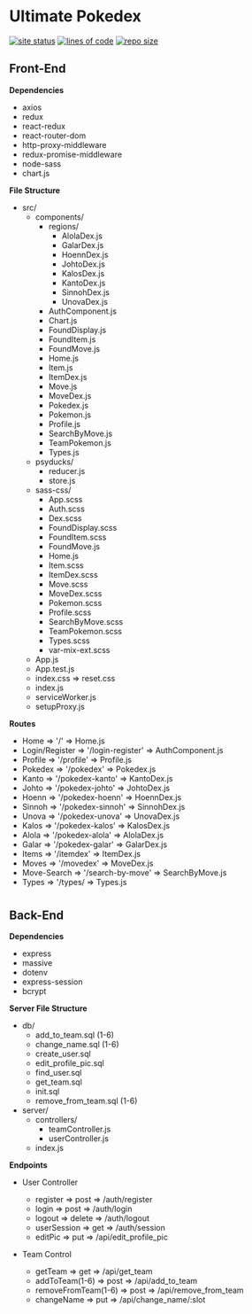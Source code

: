 # Ultimate Pokedex

[![site status](https://img.shields.io/website?down_color=critical&down_message=offline&up_color=success&up_message=online&url=https%3A%2F%2Ftheultimatepokedex.xyz)](https://img.shields.io/website?down_color=critical&down_message=offline&up_color=success&up_message=online&url=https%3A%2F%2Ftheultimatepokedex.xyz)
[![lines of code](https://img.shields.io/tokei/lines/github/jorovernier/ultimate-pokedex?color=ff69b4)](https://img.shields.io/tokei/lines/github/jorovernier/ultimate-pokedex?color=ff69b4)
[![repo size](https://img.shields.io/github/repo-size/jorovernier/ultimate-pokedex?color=blueviolet)](https://img.shields.io/github/repo-size/jorovernier/ultimate-pokedex?color=blueviolet)

## Front-End

**Dependencies**
- axios
- redux
- react-redux
- react-router-dom
- http-proxy-middleware
- redux-promise-middleware
- node-sass
- chart.js

**File Structure**
- src/
    - components/
        - regions/
            - AlolaDex.js
            - GalarDex.js
            - HoennDex.js
            - JohtoDex.js
            - KalosDex.js
            - KantoDex.js
            - SinnohDex.js
            - UnovaDex.js
        - AuthComponent.js
        - Chart.js
        - FoundDisplay.js
        - FoundItem.js
        - FoundMove.js
        - Home.js
        - Item.js
        - ItemDex.js
        - Move.js
        - MoveDex.js
        - Pokedex.js
        - Pokemon.js
        - Profile.js
        - SearchByMove.js
        - TeamPokemon.js
        - Types.js
    - psyducks/
        - reducer.js
        - store.js
    - sass-css/
        - App.scss
        - Auth.scss
        - Dex.scss
        - FoundDisplay.scss
        - FoundItem.scss
        - FoundMove.js
        - Home.js
        - Item.scss
        - ItemDex.scss
        - Move.scss
        - MoveDex.scss
        - Pokemon.scss
        - Profile.scss
        - SearchByMove.scss
        - TeamPokemon.scss
        - Types.scss
        - var-mix-ext.scss
    - App.js
    - App.test.js
    - index.css => reset.css
    - index.js
    - serviceWorker.js
    - setupProxy.js

**Routes**
- Home => '/' => Home.js
- Login/Register => '/login-register' => AuthComponent.js
- Profile => '/profile' => Profile.js
- Pokedex => '/pokedex' => Pokedex.js
- Kanto => '/pokedex-kanto' => KantoDex.js
- Johto => '/pokedex-johto' => JohtoDex.js
- Hoenn => '/pokedex-hoenn' => HoennDex.js
- Sinnoh => '/pokedex-sinnoh' => SinnohDex.js
- Unova => '/pokedex-unova' => UnovaDex.js
- Kalos => '/pokedex-kalos' => KalosDex.js
- Alola => '/pokedex-alola' => AlolaDex.js
- Galar => '/pokedex-galar' => GalarDex.js
- Items => '/itemdex' => ItemDex.js
- Moves => '/movedex' => MoveDex.js
- Move-Search => '/search-by-move' => SearchByMove.js
- Types => '/types/ => Types.js

#
## Back-End

**Dependencies**
- express
- massive
- dotenv
- express-session
- bcrypt

**Server File Structure**
- db/
    - add_to_team.sql (1-6)
    - change_name.sql (1-6)
    - create_user.sql
    - edit_profile_pic.sql
    - find_user.sql
    - get_team.sql
    - init.sql
    - remove_from_team.sql (1-6)
- server/
    - controllers/
        - teamController.js
        - userController.js
    - index.js

**Endpoints**
- User Controller
    - register => post => /auth/register
    - login => post => /auth/login
    - logout => delete => /auth/logout
    - userSession => get => /auth/session
    - editPic => put => /api/edit_profile_pic

- Team Control
    - getTeam => get => /api/get_team
    - addToTeam(1-6) => post => /api/add_to_team
    - removeFromTeam(1-6) => post => /api/remove_from_team
    - changeName => put => /api/change_name/:slot

<!-- 
#
## Database

**Tables**

- User
```sql
CREATE TABLE users (
    user_id SERIAL PRIMARY KEY,
    username TEXT UNIQUE NOT NULL,
    password TEXT NOT NULL,
    email TEXT UNIQUE NOT NULL,
    img_url TEXT
);
```

- Pokemon Team
```sql
CREATE TABLE team (
    team_id SERIAL PRIMARY KEY,
    p1 INTEGER,
    p1_name VARCHAR(12),
    p2 INTEGER,
    p2_name VARCHAR(12),
    p3 INTEGER,
    p3_name VARCHAR(12),
    p4 INTEGER,
    p4_name VARCHAR(12),
    p5 INTEGER,
    p5_name VARCHAR(12),
    p6 INTEGER,
    p6_name VARCHAR(12),
    user_id INTEGER REFERENCES users(user_id)
);
``` -->